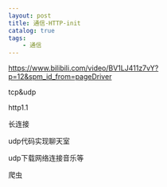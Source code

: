 ```yaml
---
layout: post
title: 通信-HTTP-init
catalog: true
tags:
    - 通信
---
```


https://www.bilibili.com/video/BV1LJ411z7vY?p=12&spm_id_from=pageDriver

tcp&udp

http1.1

长连接

udp代码实现聊天室

udp下载网络连接音乐等

爬虫


